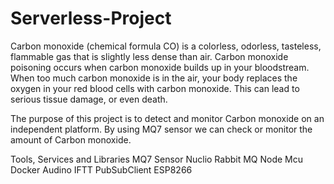 # Serverless-Project
Carbon monoxide (chemical formula CO) is a colorless, odorless, tasteless, flammable gas that is slightly less dense than air.
Carbon monoxide poisoning occurs when carbon monoxide builds up in your bloodstream. When too much carbon monoxide is in the air, your body replaces the oxygen in your red blood cells with carbon monoxide. This can lead to serious tissue damage, or even death.

The purpose of this project is to detect and monitor Carbon monoxide on an independent platform. By using MQ7 sensor we can check or monitor the amount of Carbon monoxide.

Tools, Services and Libraries
MQ7 Sensor
Nuclio
Rabbit MQ
Node Mcu
Docker
Audino
IFTT
PubSubClient
ESP8266


